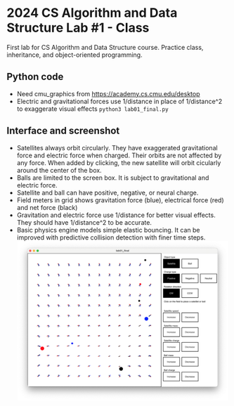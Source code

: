# 2024 CS Algorithm and Data Structure Lab #1 - Class
First lab for CS Algorithm and Data Structure course. Practice class, inheritance, and object-oriented programming.
## Python code
- Need cmu_graphics from https://academy.cs.cmu.edu/desktop
- Electric and gravitational forces use 1/distance in place of 1/distance^2 to exaggerate visual effects
`python3 lab01_final.py`
## Interface and screenshot
- Satellites always orbit circularly. They have exaggerated gravitational force and electric force when charged. Their orbits are not affected by any force. When added by clicking, the new satellite will orbit cicularly around the center of the box. 
- Balls are limited to the screen box. It is subject to gravitational and electric force.
- Satellite and ball can have positive, negative, or neural charge.
- Field meters in grid shows gravitation force (blue), electrical force (red) and net force (black)
- Gravitation and electric force use 1/distance for better visual effects. They should have 1/distance^2 to be accurate.
- Basic physics engine models simple elastic bouncing. It can be improved with predictive collision detection with finer time steps.
![screen shot](https://github.com/Cinderpe1t/TBS_2024_CS_Data_Lab01_Class/blob/main/TBS_2024_CS_Data_Lab01_Class_screenshot.png)
